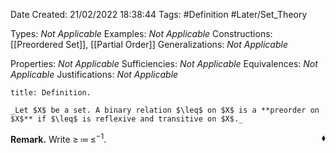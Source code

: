 <div class="topSpace"></div>

Date Created: 21/02/2022 18:38:44
Tags: #Definition #Later/Set_Theory

Types: _Not Applicable_
Examples: _Not Applicable_
Constructions: [[Preordered Set]], [[Partial Order]]
Generalizations: _Not Applicable_

Properties: _Not Applicable_
Sufficiencies: _Not Applicable_
Equivalences: _Not Applicable_
Justifications: _Not Applicable_

``` ad-Definition
title: Definition.

_Let $X$ be a set. A binary relation $\leq$ on $X$ is a **preorder on $X$** if $\leq$ is reflexive and transitive on $X$._

```

**Remark.** Write $\geq\,\coloneqq\,\leq^{-1}$.<span style="float:right;">$\blacklozenge$</span>
